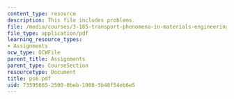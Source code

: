 ```yaml
---
content_type: resource
description: This file includes problems.
file: /media/courses/3-185-transport-phenomena-in-materials-engineering-fall-2003/7359566525000beb10085b48f54eb6e5_ps6.pdf
file_type: application/pdf
learning_resource_types:
- Assignments
ocw_type: OCWFile
parent_title: Assignments
parent_type: CourseSection
resourcetype: Document
title: ps6.pdf
uid: 73595665-2500-0beb-1008-5b48f54eb6e5
---
```


